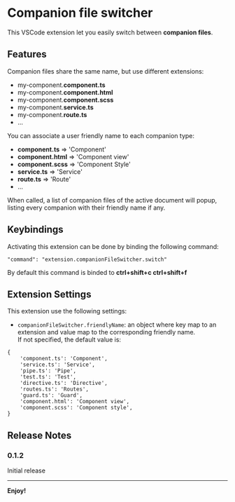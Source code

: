 # Companion file switcher

This VSCode extension let you easily switch between **companion files**.

## Features
Companion files share the same name, but use different extensions:
- my-component.**component.ts**
- my-component.**component.html**
- my-component.**component.scss**
- my-component.**service.ts**
- my-component.**route.ts**
- ...

You can associate a user friendly name to each companion type:
- **component.ts** => 'Component' 
- **component.html** => 'Component view' 
- **component.scss** => 'Component Style'
- **service.ts** => 'Service'
- **route.ts** => 'Route'
- ...

When called, a list of companion files of the active document will popup,
listing every companion with their friendly name if any. 

## Keybindings

Activating this extension can be done by binding the following command:

```
"command": "extension.companionFileSwitcher.switch"
```

By default this command is binded to **ctrl+shift+c ctrl+shift+f**

## Extension Settings

This extension use the following settings:

* `companionFileSwitcher.friendlyName`: an object where key map to an extension 
and value map to the corresponding friendly name.  
If not specified, the default value is:
```
{
    'component.ts': 'Component',
    'service.ts': 'Service',
    'pipe.ts': 'Pipe',
    'test.ts': 'Test',
    'directive.ts': 'Directive',
    'routes.ts': 'Routes',
    'guard.ts': 'Guard',
    'component.html': 'Component view',
    'component.scss': 'Component style',
}
``` 

## Release Notes

### 0.1.2

Initial release

-----------------------------------------------------------------------------------------------------------

**Enjoy!**